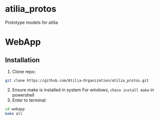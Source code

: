 # atilia_protos
Prototype models for atilia


# WebApp
## Installation
1. Clone repo:

```sh
git clone https://github.com/Atilia-Organization/atilia_protos.git
```

2. Ensure make is installed in system
For windows, `choco install make` in powershell
4. Enter to terminal:
```sh
cd webapp
make all
```


